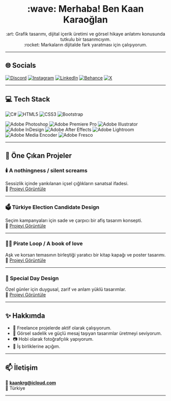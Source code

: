 <h1 align="center">:wave: Merhaba! Ben Kaan Karaoğlan</h1>

<p align="center">
:art: Grafik tasarımı, dijital içerik üretimi ve görsel hikaye anlatımı konusunda tutkulu bir tasarımcıyım. <br/>
:rocket: Markaların dijitalde fark yaratması için çalışıyorum.
</p>

---

## :globe_with_meridians: Socials

[![Discord](https://img.shields.io/badge/Discord-%237289DA.svg?logo=discord&logoColor=white)](https://discord.gg/XZfZqzjB9P)
[![Instagram](https://img.shields.io/badge/Instagram-%23E4405F.svg?logo=Instagram&logoColor=white)](https://www.instagram.com/kaan_krg_/)
[![LinkedIn](https://img.shields.io/badge/LinkedIn-%230077B5.svg?logo=linkedin&logoColor=white)](https://www.linkedin.com/in/kaan-karao%C4%9Flan-9b5635286/)
[![Behance](https://img.shields.io/badge/Behance-1769ff?style=flat&logo=behance&logoColor=white)](https://www.behance.net/kaankrg)
[![X](https://img.shields.io/badge/X-black.svg?logo=X&logoColor=white)](https://x.com/kaan_krg)

---

## :computer: Tech Stack

![C#](https://img.shields.io/badge/c%23-%23239120.svg?style=for-the-badge&logo=csharp&logoColor=white)
![HTML5](https://img.shields.io/badge/html5-%23E34F26.svg?style=for-the-badge&logo=html5&logoColor=white)
![CSS3](https://img.shields.io/badge/css3-%231572B6.svg?style=for-the-badge&logo=css3&logoColor=white)
![Bootstrap](https://img.shields.io/badge/bootstrap-%238511FA.svg?style=for-the-badge&logo=bootstrap&logoColor=white)

![Adobe Photoshop](https://img.shields.io/badge/adobe%20photoshop-%2331A8FF.svg?style=for-the-badge&logo=adobe%20photoshop&logoColor=white)
![Adobe Premiere Pro](https://img.shields.io/badge/Adobe%20Premiere%20Pro-9999FF.svg?style=for-the-badge&logo=Adobe%20Premiere%20Pro&logoColor=white)
![Adobe Illustrator](https://img.shields.io/badge/Adobe%20Illustrator-FF9A00?style=for-the-badge&logo=adobeillustrator&logoColor=white)
![Adobe InDesign](https://img.shields.io/badge/Adobe%20InDesign-E3056D?style=for-the-badge&logo=adobeindesign&logoColor=white)
![Adobe After Effects](https://img.shields.io/badge/After%20Effects-9999FF?style=for-the-badge&logo=adobeaftereffects&logoColor=white)
![Adobe Lightroom](https://img.shields.io/badge/Lightroom-31A8FF?style=for-the-badge&logo=adobelightroom&logoColor=white)
![Adobe Media Encoder](https://img.shields.io/badge/Media%20Encoder-FF9A00?style=for-the-badge&logo=adobemediaencoder&logoColor=white)
![Adobe Fresco](https://img.shields.io/badge/Adobe%20Fresco-0078FF?style=for-the-badge&logo=adobefresco&logoColor=white)

---

## :star2: Öne Çıkan Projeler

### :candle: A nothingness / silent screams  
Sessizlik içinde yankılanan içsel çığlıkların sanatsal ifadesi.  
:link: [Projeyi Görüntüle](https://www.behance.net/gallery/226013873/A-nothingness-silent-screams)

---

### :ballot_box: Türkiye Election Candidate Design  
Seçim kampanyaları için sade ve çarpıcı bir afiş tasarım konsepti.  
:link: [Projeyi Görüntüle](https://www.behance.net/gallery/178299049/Tuerkiye-Election-Candidate-Design)

---

### :pirate_flag: Pirate Loop / A book of love  
Aşk ve korsan temasının birleştiği yaratıcı bir kitap kapağı ve poster tasarımı.  
:link: [Projeyi Görüntüle](https://www.behance.net/gallery/226013303/Pirate-Loop-A-book-of-love)

---

### :bouquet: Special Day Design  
Özel günler için duygusal, zarif ve anlam yüklü tasarımlar.  
:link: [Projeyi Görüntüle](https://www.behance.net/gallery/178160597/Special-Day-Design)

---

## :sparkles: Hakkımda

- :telescope: Freelance projelerde aktif olarak çalışıyorum.  
- :dart: Görsel sadelik ve güçlü mesaj taşıyan tasarımlar üretmeyi seviyorum.  
- :camera: Hobi olarak fotoğrafçılık yapıyorum.  
- :handshake: İş birliklerine açığım.

---

## :mailbox: İletişim

:envelope_with_arrow: **kaankrg@icloud.com**  
:round_pushpin: Türkiye

---

<!-- Proudly created with GPRM ( https://gprm.itsvg.in ) -->
